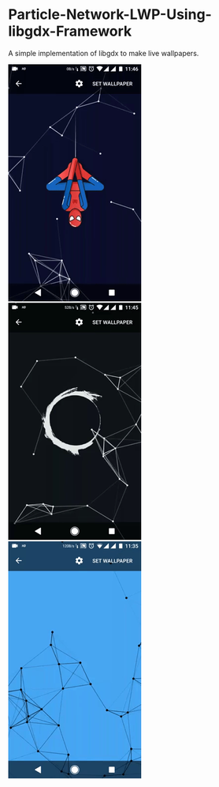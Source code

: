 # Particle-Network-LWP-Using-libgdx-Framework
A simple implementation of libgdx to make live wallpapers.

![Alt text](/xda1.gif?raw=true "Demo")
![Alt text](/xda2.gif?raw=true "Demo")
![Alt text](/xda4.gif?raw=true "Demo")
